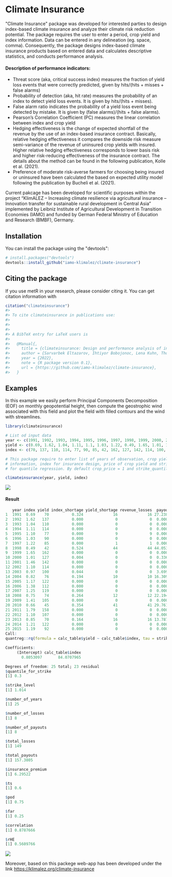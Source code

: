 

<!-- README.md is generated from README.Rmd. Please edit that file -->

# Climate Insurance


"Climate Insurance" package was developed for interested parties to design index-based climate insurance and analyze their climate risk reduction  potential.  The package requires the user to enter a period, crop yield and index information. Data can be entered in any delineation (eg. space, comma). Consequently, the package designs index-based climate insurance products based on entered data and calculates descriptive statistics, and conducts performance analysis.

#### Description of performance indicators:

-   Threat score (aka, critical success index) measures the fraction of yield loss events that were correctly predicted, given by hits/(hits + misses + false alarms)
-   Probability of detection (aka, hit rate) measures the probability of an index to detect yield loss events. It is given by hits/(hits + misses).
-   False alarm ratio indicates the probability of a yield loss event being detected by mistake. It is given by (false alarms)/(hits + false alarms).
-   Pearson’s Correlation Coefficient (PC) measures the linear correlation between index and crop yield
-   Hedging effectiveness is the change of expected shortfall of the revenue by the use of an index-based insurance contract. Basically, relative hedging effectiveness it compares the downside risk measure semi-variance of the revenue of uninsured crop yields with insured. Higher relative hedging effectiveness corresponds to lower basis risk and higher risk-reducing effectiveness of the insurance contract. The details about the method can be found in the following publication, Kolle et al. (2021).
-   Preference of moderate risk-averse farmers for choosing being insured or uninsured have been calculated the based on expected utility model following the publication by Bucheli et al. (2021).

Current pakcage has been developed for scientific purposes within the project “KlimALEZ – Increasing climate resilience via agricultural insurance – Innovation transfer for sustainable rural development in Central Asia” implemented by Leibniz Institute of Agricultural Development in Transition Economies (IAMO) and funded by German Federal Ministry of Education and Research (BMBF), Germany.

## Installation

You can install the package using the "devtools":

``` r
# install.packages("devtools")
devtools::install_github("iamo-klimalez/climate-insurance")
```



## Citing the package

If you use metR in your research, please consider citing it. You can get
citation information with

``` r
citation("climateinsurance")
#> 
#> To cite climateinsurance in publications use:
#> 
#> 
#> 
#> A BibTeX entry for LaTeX users is
#> 
#>   @Manual{,
#>     title = {climateinsurance: Design and performance analysis of index-based climate insurances},
#>     author = {Sarvarbek Eltazarov, Ihtiyor Bobojonoc, Lena Kuhn, Thomas Glauben},
#>     year = {2022},
#>     note = {R package version 0.1},
#>     url = {https://github.com/iamo-klimalez/climate-insurance},
#>   }
```

## Examples

In this example we easily perform Principal Components Decomposition
(EOF) on monthly geopotential height, then compute the geostrophic wind
associated with this field and plot the field with filled contours and
the wind with streamlines.

``` r
library(climateinsurance)

# List od input data
year <- c(1991, 1992, 1993, 1994, 1995, 1996, 1997, 1998, 1999, 2000, 2001, 2002, 2003, 2004, 2005, 2006, 2007, 2008, 2009, 2010, 2011, 2012, 2013, 2014, 2015)
yield <- c(0.69, 1.62, 1.04, 1.11, 1.1, 1.03, 1.22, 0.49, 1.65, 1.01, 1.46, 1.1, 0.97, 0.82, 1.17, 1.38, 1.25, 0.75, 1.41, 0.66, 1.79, 1.1, 0.85, 1.21, 1.19)
index <- c(70, 137, 110, 114, 77, 90, 85, 42, 162, 127, 142, 114, 100, 76, 122, 112, 119, 74, 105, 45, 158, 107, 70, 122, 92)

# This package require to enter list of years of observation, crop yield
# information, index for insurance design, price of crop yield and stricke level 
# for quantile regression. By default crop_price = 1 and strike_quantile = 0.3

climateinsurance(year, yield, index)

```

![](figure1.png)<!-- -->

#### Result
``` r
   year index yield index_shortage yield_shortage revenue_losses  payout premium non_insured_revenue insured_revenue he_insurance he_noinsurance
1  1991  0.69    70          0.324             16             16 27.2389  6.2952                  70         90.9437     142.4749      1081.0944
2  1992  1.62   137          0.000              0              0  0.0000  6.2952                 137        130.7048       0.0000         0.0000
3  1993  1.04   110          0.000              0              0  0.0000  6.2952                 110        103.7048       0.0000         0.0000
4  1994  1.11   114          0.000              0              0  0.0000  6.2952                 114        107.7048       0.0000         0.0000
5  1995  1.10    77          0.000              9              9  0.0000  6.2952                  77         70.7048    1035.2449       669.7744
6  1996  1.03    90          0.000              0              0  0.0000  6.2952                  90         83.7048     367.6891       165.8944
7  1997  1.22    85          0.000              1              1  0.0000  6.2952                  85         78.7048     584.4413       319.6944
8  1998  0.49    42          0.524             44             44 44.0531  6.2952                  42         79.7579     534.6326      3706.3744
9  1999  1.65   162          0.000              0              0  0.0000  6.2952                 162        155.7048       0.0000         0.0000
10 2000  1.01   127          0.004              0              0  0.3363  6.2952                 127        121.0411       0.0000         0.0000
11 2001  1.46   142          0.000              0              0  0.0000  6.2952                 142        135.7048       0.0000         0.0000
12 2002  1.10   114          0.000              0              0  0.0000  6.2952                 114        107.7048       0.0000         0.0000
13 2003  0.97   100          0.044              0              0  3.6991  6.2952                 100         97.4039      29.9877         8.2944
14 2004  0.82    76          0.194             10             10 16.3097  6.2952                  76         86.0145     284.4446       722.5344
15 2005  1.17   122          0.000              0              0  0.0000  6.2952                 122        115.7048       0.0000         0.0000
16 2006  1.38   112          0.000              0              0  0.0000  6.2952                 112        105.7048       0.0000         0.0000
17 2007  1.25   119          0.000              0              0  0.0000  6.2952                 119        112.7048       0.0000         0.0000
18 2008  0.75    74          0.264             12             12 22.1947  6.2952                  74         89.8995     168.4942       834.0544
19 2009  1.41   105          0.000              0              0  0.0000  6.2952                 105         98.7048      17.4325         0.0000
20 2010  0.66    45          0.354             41             41 29.7611  6.2952                  45         68.4658    1184.3344      3350.0944
21 2011  1.79   158          0.000              0              0  0.0000  6.2952                 158        151.7048       0.0000         0.0000
22 2012  1.10   107          0.000              0              0  0.0000  6.2952                 107        100.7048       4.7316         0.0000
23 2013  0.85    70          0.164             16             16 13.7876  6.2952                  70         77.4924     644.5308      1081.0944
24 2014  1.21   122          0.000              0              0  0.0000  6.2952                 122        115.7048       0.0000         0.0000
25 2015  1.19    92          0.000              0              0  0.0000  6.2952                  92         85.7048     294.9882       118.3744
Call:
quantreg::rq(formula = calc_table$yield ~ calc_table$index, tau = strike_quantile)

Coefficients:
     (Intercept) calc_table$index 
       0.8053097       84.0707965 

Degrees of freedom: 25 total; 23 residual
$quantile_for_strike
[1] 0.3

$strike_level
[1] 1.014

$number_of_years
[1] 25

$number_of_losses
[1] 8

$number_of_payouts
[1] 8

$total_losses
[1] 149

$total_payouts
[1] 157.3805

$insurance_premium
[1] 6.29522

$ts
[1] 0.6

$pod
[1] 0.75

$far
[1] 0.25

$correlation
[1] 0.8787666

$rHE
[1] 0.5609766
```

![](man/figures/timeseries-1.png)<!-- -->

Moreover, based on this packege web-app has been developed under the link https://klimalez.org/climate-insurance

